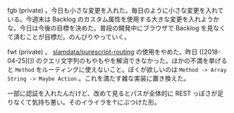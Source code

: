 fgb (private) 。今日も小さな変更を入れた。毎日のように小さな変更を入れている。今週末は Backlog のカスタム属性を使用する大きな変更を入れようかな。今日は今後の目標を決めた。普段の開発中にブラウザで Backlog を見なくて済むことが目標だ。のんびりやっていく。

fwt (private) 。 [slamdata/purescript-routing][] の使用をやめた。昨日 ([2018-04-25][]) のクエリ文字列のもやもやを解消できなかった。ほかの不満を挙げると `Method` をルーティングに使えないこと。ぼくが欲しいのは `Method -> Array String -> Maybe Action` 。これを満たす雑な実装に置き換えた。

一部に認証を入れたんだけど、改めて見るとパスが全体的に REST っぽさが足りなくて気持ち悪い。そのイライラを↑にぶつけた形。

[slamdata/purescript-routing]: https://github.com/slamdata/purescript-routing
